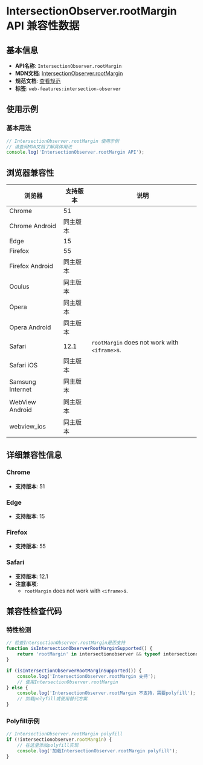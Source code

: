 # IntersectionObserver.rootMargin API 兼容性数据

## 基本信息

- **API名称**: `IntersectionObserver.rootMargin`
- **MDN文档**: [IntersectionObserver.rootMargin](https://developer.mozilla.org/docs/Web/API/IntersectionObserver/rootMargin)
- **规范文档**: [查看规范](https://w3c.github.io/IntersectionObserver/#dom-intersectionobserver-rootmargin)
- **标签**: `web-features:intersection-observer`

## 使用示例

### 基本用法

```javascript
// IntersectionObserver.rootMargin 使用示例
// 请查阅MDN文档了解具体用法
console.log('IntersectionObserver.rootMargin API');
```

## 浏览器兼容性

| 浏览器 | 支持版本 | 说明 |
|--------|----------|------|
| Chrome | 51 |  |
| Chrome Android | 同主版本 |  |
| Edge | 15 |  |
| Firefox | 55 |  |
| Firefox Android | 同主版本 |  |
| Oculus | 同主版本 |  |
| Opera | 同主版本 |  |
| Opera Android | 同主版本 |  |
| Safari | 12.1 | `rootMargin` does not work with `<iframe>`s. |
| Safari iOS | 同主版本 |  |
| Samsung Internet | 同主版本 |  |
| WebView Android | 同主版本 |  |
| webview_ios | 同主版本 |  |

## 详细兼容性信息

### Chrome

- **支持版本**: 51

### Edge

- **支持版本**: 15

### Firefox

- **支持版本**: 55

### Safari

- **支持版本**: 12.1
- **注意事项**:
  - `rootMargin` does not work with `<iframe>`s.

## 兼容性检查代码

### 特性检测

```javascript
// 检查IntersectionObserver.rootMargin是否支持
function isIntersectionObserverRootMarginSupported() {
    return 'rootMargin' in intersectionobserver && typeof intersectionobserver.rootMargin === 'function';
}

if (isIntersectionObserverRootMarginSupported()) {
    console.log('IntersectionObserver.rootMargin 支持');
    // 使用IntersectionObserver.rootMargin
} else {
    console.log('IntersectionObserver.rootMargin 不支持，需要polyfill');
    // 加载polyfill或使用替代方案
}
```

### Polyfill示例

```javascript
// IntersectionObserver.rootMargin polyfill
if (!intersectionobserver.rootMargin) {
    // 在这里添加polyfill实现
    console.log('加载IntersectionObserver.rootMargin polyfill');
}
```

